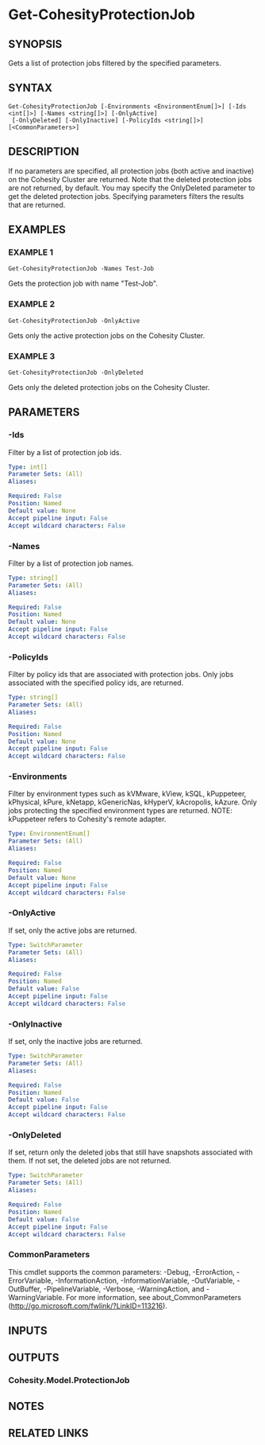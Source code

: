 # Get-CohesityProtectionJob

## SYNOPSIS
Gets a list of protection jobs filtered by the specified parameters.

## SYNTAX

```
Get-CohesityProtectionJob [-Environments <EnvironmentEnum[]>] [-Ids <int[]>] [-Names <string[]>] [-OnlyActive]
 [-OnlyDeleted] [-OnlyInactive] [-PolicyIds <string[]>] [<CommonParameters>]
```

## DESCRIPTION
If no parameters are specified, all protection jobs (both active and inactive) on the Cohesity Cluster are returned.
Note that the deleted protection jobs are not returned, by default.
You may specify the OnlyDeleted parameter to get the deleted protection jobs.
Specifying parameters filters the results that are returned.

## EXAMPLES

### EXAMPLE 1
```
Get-CohesityProtectionJob -Names Test-Job
```

Gets the protection job with name "Test-Job".

### EXAMPLE 2
```
Get-CohesityProtectionJob -OnlyActive
```

Gets only the active protection jobs on the Cohesity Cluster.

### EXAMPLE 3
```
Get-CohesityProtectionJob -OnlyDeleted
```

Gets only the deleted protection jobs on the Cohesity Cluster.

## PARAMETERS

### -Ids
Filter by a list of protection job ids.

```yaml
Type: int[]
Parameter Sets: (All)
Aliases:

Required: False
Position: Named
Default value: None
Accept pipeline input: False
Accept wildcard characters: False
```

### -Names
Filter by a list of protection job names.

```yaml
Type: string[]
Parameter Sets: (All)
Aliases:

Required: False
Position: Named
Default value: None
Accept pipeline input: False
Accept wildcard characters: False
```

### -PolicyIds
Filter by policy ids that are associated with protection jobs.
Only jobs associated with the specified policy ids, are returned.

```yaml
Type: string[]
Parameter Sets: (All)
Aliases:

Required: False
Position: Named
Default value: None
Accept pipeline input: False
Accept wildcard characters: False
```

### -Environments
Filter by environment types such as kVMware, kView, kSQL, kPuppeteer, kPhysical, kPure, kNetapp, kGenericNas, kHyperV, kAcropolis, kAzure.
Only jobs protecting the specified environment types are returned.
NOTE: kPuppeteer refers to Cohesity's remote adapter.

```yaml
Type: EnvironmentEnum[]
Parameter Sets: (All)
Aliases:

Required: False
Position: Named
Default value: None
Accept pipeline input: False
Accept wildcard characters: False
```

### -OnlyActive
If set, only the active jobs are returned.

```yaml
Type: SwitchParameter
Parameter Sets: (All)
Aliases:

Required: False
Position: Named
Default value: False
Accept pipeline input: False
Accept wildcard characters: False
```

### -OnlyInactive
If set, only the inactive jobs are returned.

```yaml
Type: SwitchParameter
Parameter Sets: (All)
Aliases:

Required: False
Position: Named
Default value: False
Accept pipeline input: False
Accept wildcard characters: False
```

### -OnlyDeleted
If set, return only the deleted jobs that still have snapshots associated with them.
If not set, the deleted jobs are not returned.

```yaml
Type: SwitchParameter
Parameter Sets: (All)
Aliases:

Required: False
Position: Named
Default value: False
Accept pipeline input: False
Accept wildcard characters: False
```

### CommonParameters
This cmdlet supports the common parameters: -Debug, -ErrorAction, -ErrorVariable, -InformationAction, -InformationVariable, -OutVariable, -OutBuffer, -PipelineVariable, -Verbose, -WarningAction, and -WarningVariable.
For more information, see about_CommonParameters (http://go.microsoft.com/fwlink/?LinkID=113216).

## INPUTS

## OUTPUTS

### Cohesity.Model.ProtectionJob
## NOTES

## RELATED LINKS
